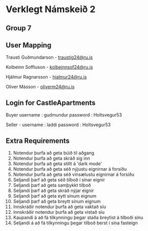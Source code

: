 # Verklegt Námskeið 2

## Group 7

## User Mapping

Trausti Guðmundarson - traustig24@ru.is

Kolbeinn Soffíuson - kolbeinnsof24@ru.is

Hjálmur Ragnarsson - hjalmur24@ru.is

Oliver Másson - oliverm24@ru.is

## Login for CastleApartments

Buyer 
username : gudmundur
password : Holtsvegur53

Seller - 
username : laddi
password : Holtsvegur53

## Extra Requirements

1. Notendur þurfa að geta búið til aðgang
2. Notendur þurfa að geta skráð sig inn
3. Notendur þurfa að geta stillt á 'dark mode'
4. Notendur þurfa að geta séð nýjustu eignirnar á forsíðu
5. Notendur þurfa að geta séð vinsælustu eignirnar á forsíðu
6. Seljandi þarf að geta séð tilboð í sínar eignir
7. Seljandi þarf að geta samþykkt tilboð
8. Seljandi þarf að geta skráð nýjar eignir
9. Seljandi þarf að geta eytt sínum eignum
10. Seljandi þarf að geta breytt sínum eignum
11. Innskráðir notendur þurfa að geta vaktað síu
12. Innskráðir notendur þurfa að geta vistað síu
13. Kaupandi á að fá tilkynningu þegar staða breytist á tilboði sínu
14. Seljandi á að fá tilkynningu þegar tilboð berst í sína fasteign
